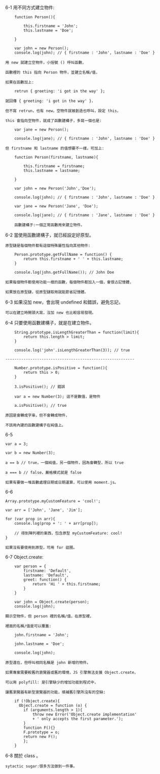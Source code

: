 6-1 用不同方式建立物件:

        function Person(){

            this.firstname = 'John';
            this.lastname = 'Doe';

        }

        var john = new Person();
        console.log(john); // { firstname : 'John', lastname : 'Doe' }

    用 new 就建立空物件，小括號 () 呼叫函數，

    函數裡的 this 指向 Person 物件，並建立名稱/值，

    如果在函數加上:

        retrun { greeting: 'i got in the way' };

    就回傳 { greeting: 'i got in the way' }，

    但不寫 retrun，也有 new，空物件就被創造也呼叫，設定 this，
    
    this 會指向空物件，就成了函數建構子，多寫一個也是:

        var jane = new Person();

        console.log(jane); // { firstname : 'John', lastname : 'Doe' }

    但 firstname 和 lastname 的值想要不一樣，可加上:

        function Person(firstname, lastname){

            this.firstname = firstname;
            this.lastname = lastname;

        }

        var john = new Person('John','Doe');

        console.log(john); // { firstname : 'John', lastname : 'Doe' }

        var jane = new Person('Jane', 'Doe');

        console.log(jane); // { firstname : 'Jane', lastname : 'Doe' }

        函數建構子:一個正常函數用來建立物件。

6-2 當使用函數建構子，就已經設定好原型。

    原型鏈是每個物件都有這個特殊屬性指向其他物件:

        Person.prototype.getFullName = function() {
            return this.firstname + ' ' + this.lastname;
        }

        console.log(john.getFullName()); // John Doe

    如果每個物件都使用功能一樣的函數，每個物件都加入一個，會很占記憶體，

    如果放在原型鏈，從原型鏈取用就能節省記憶體。

6-3 如果沒加 new，會出現 undefined 和錯誤，避免忘記，

    可以在建立時開頭大寫，沒加 new 也比較容易發現。

6-4 只要使用函數建構子，就是在建立物件。

        String.prototype.isLengthGreaterThan = function(limit){
            return this.length > limit;
        }

        console.log('john'.isLengthGreaterThan(3)); // true

    ---------------------------------------------------------

        Number.prototype.isPositive = function(){
            return this > 0;
        }

        3.isPositive(); // 錯誤

        var a = new Number(3); 這不是數值，是物件

        a.isPositive(); // true

    原因是會轉成字串，但不會轉成物件，

    不該用內建的函數建構子在純值上。

6-5 

    var a = 3;

    var b = new Number(3);

    a == b // true，一個純值，另一個物件，因為會轉型，所以 true

    a === b // false，嚴格模式就是 false

    如果有要做一堆函數處理日期或日期運算，可以使用 moment.js。

6-6 

    Array.prototype.myCustomFeature = 'cool!';

    var arr = ['John', 'Jane', 'Jim'];

    for (var prop in arr){
        console.log(prop + ': ' + arr[prop]); 
        
        // 得到陣列裡的東西，包含原型 myCustomFeature: cool!
    }

    如果沒有要使用到原型，可用 for 迴圈。

6-7 Object.create:

        var person = {
            firstname: 'Default',
            lastname: 'Default',
            greet: function() {
                return 'Hi ' + this.firstname;
            }
        }

        var john = Object.create(person);
        console.log(john);

    顯示空物件，但 person 裡的名稱/值，在原型裡，

    裡面的名稱/值是可以覆蓋:

        john.firstname = 'John';

        john.lastname = 'Doe';

        console.log(john);
    
    原型還在，但呼叫相同名稱是 john 新增的物件。

    如果專案需要較舊的瀏覽器或舊的環境，JS 引擎無法支援 Object.create，

    可以用 polyfill: 是引擎缺少的增加功能到程式中，

    讓舊瀏覽器有新型瀏覽器的功能，填補舊引擎所沒有的空缺:

        if (!Object.create){
          Object.create = function (o) {  
            if (arguments.length > 1){
                throw new Error('Object.create implementation'
                + ' only accepts the first parameter.');
            }
            function F(){}
            F.prototype = o;
            return new F();
            };
        }

6-8 關於 class 。

    sytactic sugar:很多方法做到一件事。